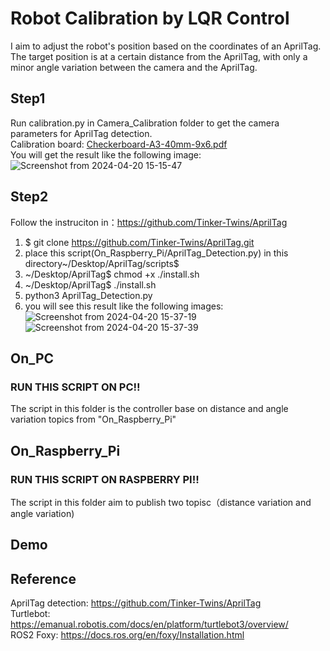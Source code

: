 # Robot Calibration by LQR Control
I aim to adjust the robot's position based on the coordinates of an AprilTag. The target position is at a certain distance from the AprilTag, with only a minor angle variation between the camera and the AprilTag.
## Step1
Run calibration.py in Camera_Calibration folder to get the camera parameters for AprilTag detection.
<br> Calibration board: [Checkerboard-A3-40mm-9x6.pdf](https://github.com/StanleyChueh/Turtlebot_Calibration_AprilTag_LQR/files/15047269/Checkerboard-A3-40mm-9x6.pdf)
<br> You will get the result like the following image:
![Screenshot from 2024-04-20 15-15-47](https://github.com/StanleyChueh/Turtlebot_Calibration_AprilTag_LQR/assets/153347369/96bc001b-4800-41f6-ba3a-d3a0d722a7e7)
## Step2
Follow the instruciton in：https://github.com/Tinker-Twins/AprilTag
1. $ git clone https://github.com/Tinker-Twins/AprilTag.git
2. place this script(On_Raspberry_Pi/AprilTag_Detection.py) in this directory~/Desktop/AprilTag/scripts$ 
3. ~/Desktop/AprilTag$ chmod +x ./install.sh
4. ~/Desktop/AprilTag$ ./install.sh
5. python3 AprilTag_Detection.py
6. you will see this result like the following images:
<br> ![Screenshot from 2024-04-20 15-37-19](https://github.com/StanleyChueh/Turtlebot_Calibration_AprilTag_LQR/assets/153347369/2742ac78-2d20-4bad-b255-0946c9d9ec5a)
<br> ![Screenshot from 2024-04-20 15-37-39](https://github.com/StanleyChueh/Turtlebot_Calibration_AprilTag_LQR/assets/153347369/3b70e621-38fc-4e41-bf34-60b20240dbfa)
## On_PC
### RUN THIS SCRIPT ON PC!!
The script in this folder is the controller base on distance and angle variation topics from "On_Raspberry_Pi"
## On_Raspberry_Pi
### RUN THIS SCRIPT ON RASPBERRY PI!!
The script in this folder aim to publish two topisc（distance variation and angle variation)
## Demo


## Reference
AprilTag detection: https://github.com/Tinker-Twins/AprilTag
<br> Turtlebot: https://emanual.robotis.com/docs/en/platform/turtlebot3/overview/
<br> ROS2 Foxy: https://docs.ros.org/en/foxy/Installation.html
